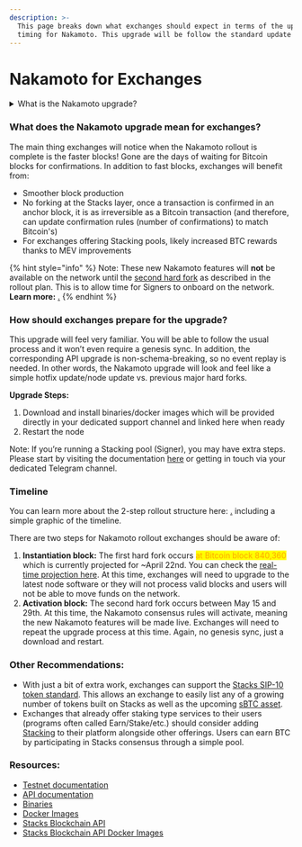 ```yaml
---
description: >-
  This page breaks down what exchanges should expect in terms of the upgrade and
  timing for Nakamoto. This upgrade will be follow the standard update process.
---
```


# Nakamoto for Exchanges

<details>

<summary>What is the Nakamoto upgrade?</summary>

The Nakamoto release brings many new capabilities and improvements to the Stacks blockchain by focusing on a set of core advancements: improving transaction speed, enhancing finality guarantees for transactions, mitigating Bitcoin miner MEV (miner extractable value) opportunities that affect PoX, and boosting robustness against chain reorganizations. This strategic upgrade aims to solidify trust in the Stacks network, offer greater alignment with Bitcoin's immutable nature, and foster an environment ripe for advanced Decentralized Finance (DeFi) applications. The expected outcome is a versatile, scalable, and secure platform that closely integrates with, yet distinctly enhances, the Bitcoin ecosystem.\
\
Learn more: [nakamoto-in-10-minutes.md](../nakamoto-in-10-minutes.md "mention")

</details>

### What does the Nakamoto upgrade mean for exchanges?

The main thing exchanges will notice when the Nakamoto rollout is complete is the faster blocks! Gone are the days of waiting for Bitcoin blocks for confirmations. In addition to fast blocks, exchanges will benefit from:

* Smoother block production
* No forking at the Stacks layer, once a transaction is confirmed in an anchor block, it is as irreversible as a Bitcoin transaction (and therefore, can update confirmation rules (number of confirmations) to match Bitcoin's)
* For exchanges offering Stacking pools, likely increased BTC rewards thanks to MEV improvements

{% hint style="info" %}
Note: These new Nakamoto features will **not** be available on the network until the [second hard fork](nakamoto-for-exchanges.md#timeline) as described in the rollout plan. This is to allow time for Signers to onboard on the network. **Learn more:** [.](./ "mention")
{% endhint %}

### How should exchanges prepare for the upgrade?

This upgrade will feel very familiar. You will be able to follow the usual process and it won’t even require a genesis sync. In addition, the corresponding API upgrade is non-schema-breaking, so no event replay is needed. In other words, the Nakamoto upgrade will look and feel like a simple hotfix update/node update vs. previous major hard forks.

**Upgrade Steps:**

1. Download and install binaries/docker images which will be provided directly in your dedicated support channel and linked here when ready
2. Restart the node

Note: If you’re running a Stacking pool (Signer), you may have extra steps. Please start by visiting the documentation [here](https://docs.stacks.co/nakamoto-upgrade/running-a-signer) or getting in touch via your dedicated Telegram channel.

### Timeline

You can learn more about the 2-step rollout structure here: [.](./ "mention") including a simple graphic of the timeline.

There are two steps for Nakamoto rollout exchanges should be aware of:

1. **Instantiation block:** The first hard fork occurs <mark style="color:orange;">at Bitcoin block 840,360</mark> which is currently projected for \~April 22nd. You can check the [real-time projection here](https://stacks-network.github.io/when-activation/2.5/).  At this time, exchanges will need to upgrade to the latest node software or they will not process valid blocks and users will not be able to move funds on the network.
2. **Activation block:** The second hard fork occurs between May 15 and 29th. At this time, the Nakamoto consensus rules will activate, meaning the new Nakamoto features will be made live. Exchanges will need to repeat the upgrade process at this time. Again, no genesis sync, just a download and restart.

### Other Recommendations:

* With just a bit of extra work, exchanges can support the [Stacks SIP-10 token standard](https://github.com/stacksgov/sips/blob/main/sips/sip-010/sip-010-fungible-token-standard.md). This allows an exchange to easily list any of a growing number of tokens built on Stacks as well as the upcoming [sBTC asset](broken-reference).
* Exchanges that already offer staking type services to their users (programs often called Earn/Stake/etc.) should consider adding [Stacking](../../stacks-101/stacking.md) to their platform alongside other offerings. Users can earn BTC by participating in Stacks consensus through a simple pool.

### Resources:

* [Testnet documentation](https://docs.stacks.co/nakamoto-upgrade/nakamoto)
* [API documentation](https://docs.hiro.so/nakamoto/stacks-js)
* [Binaries](https://github.com/stacks-network/stacks-core/releases/tag/2.5.0.0.2)
* [Docker Images](https://hub.docker.com/r/blockstack/stacks-core/tags?page=1&name=2.5.0.0.2)
* [Stacks Blockchain API](https://github.com/hirosystems/stacks-blockchain-api/releases/tag/v7.10.0)
* [Stacks Blockchain API Docker Images](https://hub.docker.com/r/hirosystems/stacks-blockchain-api/tags?page=1&name=7.10.0)

